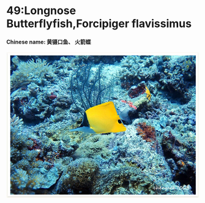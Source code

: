 # 49:Longnose Butterflyfish,Forcipiger flavissimus

#### Chinese name: 黄镊口鱼、 火箭蝶

![](../../.gitbook/assets/longnose-butterflyfish.jpg)

